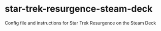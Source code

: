 # star-trek-resurgence-steam-deck
Config file and instructions for Star Trek Resurgence on the Steam Deck
